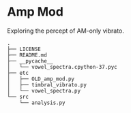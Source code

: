 # Amp Mod

Exploring the percept of AM-only vibrato.

```
.
├── LICENSE
├── README.md
├── __pycache__
│   └── vowel_spectra.cpython-37.pyc
├── etc
│   ├── OLD_amp_mod.py
│   ├── timbral_vibrato.py
│   └── vowel_spectra.py
└── src
    └── analysis.py
```
